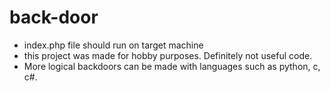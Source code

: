 # back-door
- index.php file should run on target machine
- this project was made for hobby purposes. Definitely not useful code.
- More logical backdoors can be made with languages ​​such as python, c, c#.